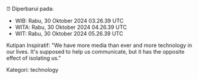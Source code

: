 ⏰ Diperbarui pada:
- WIB: Rabu, 30 Oktober 2024 03.26.39 UTC
- WITA: Rabu, 30 Oktober 2024 04.26.39 UTC
- WIT: Rabu, 30 Oktober 2024 05.26.39 UTC

Kutipan Inspiratif:
"We have more media than ever and more technology in our lives. It's supposed to help us communicate, but it has the opposite effect of isolating us."


Kategori: technology


